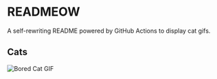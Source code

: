 # READMEOW

A self-rewriting README powered by GitHub Actions to display cat gifs.

## Cats

![Bored Cat GIF](https://media0.giphy.com/media/v1.Y2lkPTlhY2QwMmRhcTBsZ240MjhmOG10YWJqZ2VseGtoOTNhM3RvbmhtMW53d2VrNjU4byZlcD12MV9naWZzX3NlYXJjaCZjdD1n/mlvseq9yvZhba/200.gif)
